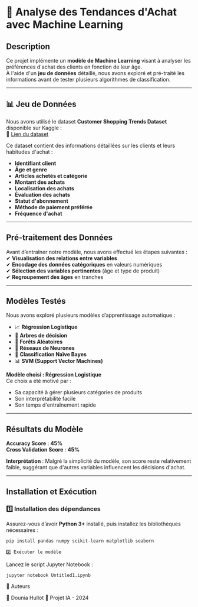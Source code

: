 # 🛒 Analyse des Tendances d'Achat avec Machine Learning

## Description
Ce projet implémente un **modèle de Machine Learning** visant à analyser les préférences d'achat des clients en fonction de leur âge.  
À l'aide d'un **jeu de données** détaillé, nous avons exploré et pré-traité les informations avant de tester plusieurs algorithmes de classification.

---

## 📊 Jeu de Données
Nous avons utilisé le dataset **Customer Shopping Trends Dataset** disponible sur Kaggle :  
🔗 [Lien du dataset](https://www.kaggle.com/datasets/iamsouravbanerjee/customer-shopping-trends-dataset)

Ce dataset contient des informations détaillées sur les clients et leurs habitudes d'achat :
- **Identifiant client**
- **Âge et genre**
- **Articles achetés et catégorie**
- **Montant des achats**
- **Localisation des achats**
- **Évaluation des achats**
- **Statut d'abonnement**
- **Méthode de paiement préférée**
- **Fréquence d'achat**

---

## Pré-traitement des Données
Avant d’entraîner notre modèle, nous avons effectué les étapes suivantes :
✔ **Visualisation des relations entre variables**  
✔ **Encodage des données catégoriques** en valeurs numériques  
✔ **Sélection des variables pertinentes** (âge et type de produit)  
✔ **Regroupement des âges** en tranches  

---

## Modèles Testés
Nous avons exploré plusieurs modèles d’apprentissage automatique :
- 📈 **Régression Logistique**
- 🌲 **Arbres de décision**
- 🌳 **Forêts Aléatoires**
- 🧠 **Réseaux de Neurones**
- 🧮 **Classification Naïve Bayes**
- 📊 **SVM (Support Vector Machines)**

**Modèle choisi : Régression Logistique**  
Ce choix a été motivé par :
- Sa capacité à gérer plusieurs catégories de produits  
- Son interprétabilité facile  
- Son temps d'entraînement rapide  

---

##  Résultats du Modèle
**Accuracy Score** : **45%**  
**Cross Validation Score** : **45%**  

**Interprétation** : Malgré la simplicité du modèle, son score reste relativement faible, suggérant que d'autres variables influencent les décisions d'achat.

---

## Installation et Exécution
### 1️⃣ **Installation des dépendances**
Assurez-vous d’avoir **Python 3+** installé, puis installez les bibliothèques nécessaires :

    pip install pandas numpy scikit-learn matplotlib seaborn

    2️⃣ Exécuter le modèle

Lancez le script Jupyter Notebook :

    jupyter notebook Untitled1.ipynb
    
👥 Auteurs

👤 Dounia Hullot
📅 Projet IA - 2024

